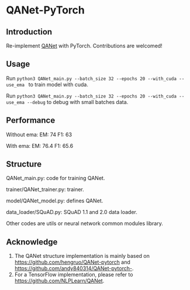 # QANet-PyTorch

## Introduction

Re-implement [QANet](https://arxiv.org/pdf/1804.09541.pdf) with PyTorch.
Contributions are welcomed!

## Usage

Run `python3 QANet_main.py --batch_size 32 --epochs 20 --with_cuda --use_ema ` to train model with cuda.

Run `python3 QANet_main.py --batch_size 32 --epochs 20 --with_cuda --use_ema --debug` to debug with small batches data.

## **Performance**

Without ema:
EM: 74
F1: 63

With ema:
EM: 76.4
F1: 65.6

## Structure
QANet_main.py: code for training QANet.

trainer/QANet_trainer.py: trainer.

model/QANet_model.py: defines QANet.

data_loader/SQuAD.py: SQuAD 1.1 and 2.0 data loader.

Other codes are utils or neural network common modules library.


## Acknowledge
1. The QANet structure implementation is mainly based on https://github.com/hengruo/QANet-pytorch and https://github.com/andy840314/QANet-pytorch-.
2. For a TensorFlow implementation, please refer to https://github.com/NLPLearn/QANet.
